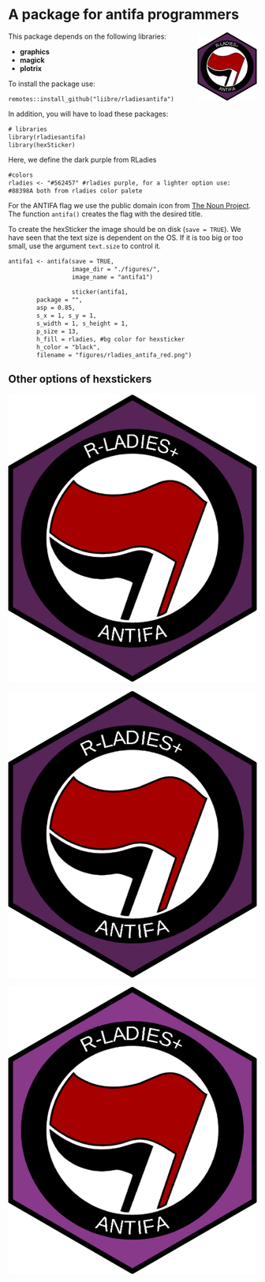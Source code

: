 
# A package for antifa programmers

<img src="https://raw.githubusercontent.com/liibre/rladies_antifa/master/vignettes/figures/rladies_antifa_red.png" align="right" alt="" width="120" />

This package depends on the following libraries:

  - **graphics**
  - **magick**
  - **plotrix**

To install the package use:

    remotes::install_github("liibre/rladiesantifa")

In addition, you will have to load these packages:

    # libraries
    library(rladiesantifa)
    library(hexSticker)

Here, we define the dark purple from RLadies

    #colors
    rladies <- "#562457" #rladies purple, for a lighter option use: #88398A both from rladies color palete

For the ANTIFA flag we use the public domain icon from [The Noun
Project](https://thenounproject.com/search/?q=antifa&i=1245689). The
function `antifa()` creates the flag with the desired title.

To create the hexSticker the image should be on disk (`save = TRUE`). We
have seen that the text size is dependent on the OS. If it is too big or
too small, use the argument `text.size` to control it.

    antifa1 <- antifa(save = TRUE, 
                      image_dir = "./figures/", 
                      image_name = "antifa1")

``` 
                  sticker(antifa1,
        package = "",
        asp = 0.85,
        s_x = 1, s_y = 1,
        s_width = 1, s_height = 1,
        p_size = 13,
        h_fill = rladies, #bg color for hexsticker
        h_color = "black",
        filename = "figures/rladies_antifa_red.png")
```

## Other options of hexstickers

![](vignettes/figures/rladies_antifa_red.png)

![](vignettes/figures/rladies_antifa_purple.png)

![](vignettes/figures/rladies_antifa_light_purple.png)
